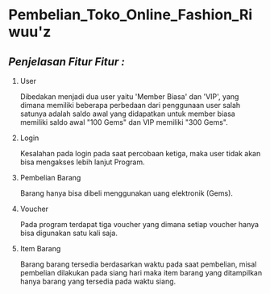 # Pembelian_Toko_Online_Fashion_Riwuu'z


## *Penjelasan Fitur Fitur :*
1. User

   Dibedakan menjadi dua user yaitu 'Member Biasa' dan 'VIP', yang dimana memiliki beberapa perbedaan dari penggunaan user salah satunya adalah saldo awal yang didapatkan untuk member biasa memiliki saldo awal "100 Gems" dan VIP memiliki "300 Gems".

2. Login

   Kesalahan pada login pada saat percobaan ketiga, maka user tidak akan bisa mengakses lebih lanjut Program.

3. Pembelian Barang

   Barang hanya bisa dibeli menggunakan uang elektronik (Gems).

4. Voucher

   Pada program terdapat tiga voucher yang dimana setiap voucher hanya bisa digunakan satu kali saja.

5. Item Barang

   Barang barang tersedia berdasarkan waktu pada saat pembelian, misal pembelian dilakukan pada siang hari maka item barang yang ditampilkan hanya barang yang tersedia pada waktu siang.
